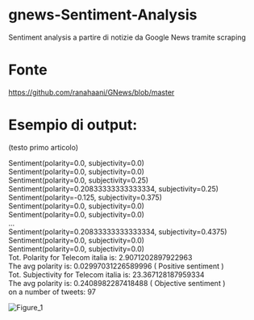 # gnews-Sentiment-Analysis
Sentiment analysis a partire di notizie da Google News tramite scraping

# Fonte
https://github.com/ranahaani/GNews/blob/master

# Esempio di output:

(testo primo articolo)

Sentiment(polarity=0.0, subjectivity=0.0)  
Sentiment(polarity=0.0, subjectivity=0.0)  
Sentiment(polarity=0.0, subjectivity=0.25)  
Sentiment(polarity=0.20833333333333334, subjectivity=0.25)  
Sentiment(polarity=-0.125, subjectivity=0.375)  
Sentiment(polarity=0.0, subjectivity=0.0)  
Sentiment(polarity=0.0, subjectivity=0.0)  
...  
Sentiment(polarity=0.20833333333333334, subjectivity=0.4375)  
Sentiment(polarity=0.0, subjectivity=0.0)  
Sentiment(polarity=0.0, subjectivity=0.0)  
Tot. Polarity for Telecom italia is: 2.9071202897922963  
The avg polarity is:  0.02997031226589996 ( Positive sentiment )  
Tot. Subjectivity for Telecom italia is: 23.367128187959334  
The avg polarity is:  0.2408982287418488 ( Objective sentiment )  
on a number of tweets:  97  

![Figure_1](https://github.com/mickdif/gnews-Sentiment-Analysis/assets/118694007/b4b8bba2-c20a-4932-9164-b7781f543e38)
